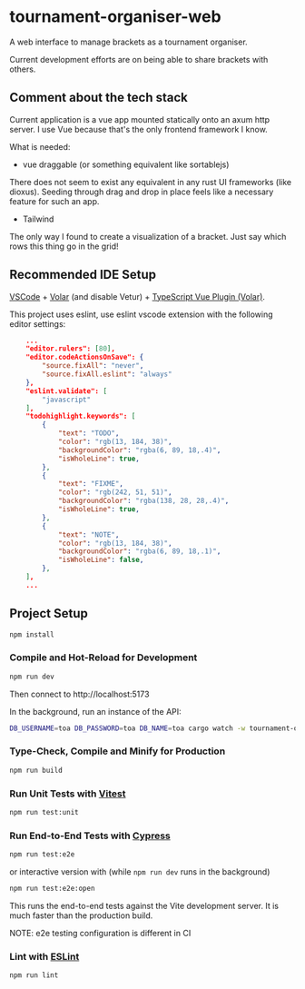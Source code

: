 # tournament-organiser-web

A web interface to manage brackets as a tournament organiser.

Current development efforts are on being able to share brackets with others.

## Comment about the tech stack

Current application is a vue app mounted statically onto an axum http server. I
use Vue because that's the only frontend framework I know.

What is needed:

* vue draggable (or something equivalent like sortablejs) 

There does not seem to exist any equivalent in any rust UI frameworks (like 
dioxus). Seeding through drag and drop in place feels like a necessary feature 
for such an app.

* Tailwind

The only way I found to create a visualization of a bracket. Just say which rows
this thing go in the grid!

## Recommended IDE Setup

[VSCode](https://code.visualstudio.com/) + [Volar](https://marketplace.visualstudio.com/items?itemName=Vue.volar) (and disable Vetur) + [TypeScript Vue Plugin (Volar)](https://marketplace.visualstudio.com/items?itemName=Vue.vscode-typescript-vue-plugin).

This project uses eslint, use eslint vscode extension with the following editor
settings:

```json
    ...
    "editor.rulers": [80],
    "editor.codeActionsOnSave": {
        "source.fixAll": "never",
        "source.fixAll.eslint": "always"
    },
    "eslint.validate": [
        "javascript"
    ],
    "todohighlight.keywords": [
        {
            "text": "TODO",
            "color": "rgb(13, 184, 38)",
            "backgroundColor": "rgba(6, 89, 18,.4)",
            "isWholeLine": true,
        },
        {
            "text": "FIXME",
            "color": "rgb(242, 51, 51)",
            "backgroundColor": "rgba(138, 28, 28,.4)",
            "isWholeLine": true,
        },
        {
            "text": "NOTE",
            "color": "rgb(13, 184, 38)",
            "backgroundColor": "rgba(6, 89, 18,.1)",
            "isWholeLine": false,
        },
    ],
    ...
```

## Project Setup

```sh
npm install
```

### Compile and Hot-Reload for Development

```sh
npm run dev
```

Then connect to http://localhost:5173

In the background, run an instance of the API:

```bash
DB_USERNAME=toa DB_PASSWORD=toa DB_NAME=toa cargo watch -w tournament-organiser-api -s "cd tournament-organiser-api && cargo run"
```

### Type-Check, Compile and Minify for Production

```sh
npm run build
```

### Run Unit Tests with [Vitest](https://vitest.dev/)

```sh
npm run test:unit
```

### Run End-to-End Tests with [Cypress](https://www.cypress.io/)

```sh
npm run test:e2e
```

or interactive version with (while `npm run dev` runs in the background)

```bash
npm run test:e2e:open
```

This runs the end-to-end tests against the Vite development server.
It is much faster than the production build.

NOTE: e2e testing configuration is different in CI

### Lint with [ESLint](https://eslint.org/)

```sh
npm run lint
```
